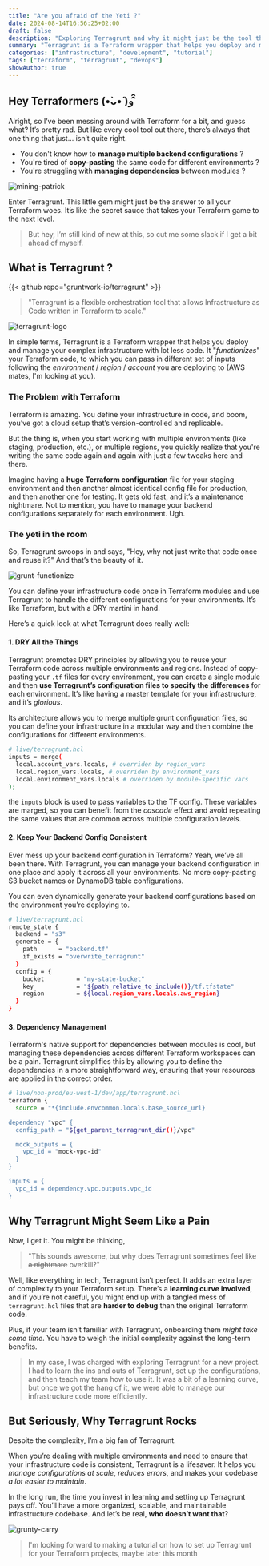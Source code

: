 ```yaml
---
title: "Are you afraid of the Yeti ?"
date: 2024-08-14T16:56:25+02:00
draft: false
description: "Exploring Terragrunt and why it might just be the tool that takes your Terraform game to the next level, despite its quirks."
summary: "Terragrunt is a Terraform wrapper that helps you deploy and manage your complex infrastructure with lot less code. It functionizes your Terraform code, to which you can pass in different set of inputs following the environment / region / account you are deploying to."
categories: ["infrastructure", "development", "tutorial"]
tags: ["terraform", "terragrunt", "devops"]
showAuthor: true
---
```


## Hey Terraformers (•̀ᴗ•́ )و ̑̑

Alright, so I’ve been messing around with Terraform for a bit, and guess what? It’s pretty rad. But like every cool tool out there, there’s always that one thing that just... isn’t quite right.

- You don't know how to **manage multiple backend configurations** ?
- You're tired of **copy-pasting** the same code for different environments ?
- You're struggling with **managing dependencies** between modules ?

![mining-patrick](img/mining-patrick.png)

Enter Terragrunt. This little gem might just be the answer to all your Terraform woes. It’s like the secret sauce that takes your Terraform game to the next level.

> But hey, I’m still kind of new at this, so cut me some slack if I get a bit ahead of myself.

## What is Terragrunt ?

{{< github repo="gruntwork-io/terragrunt" >}}

> "Terragrunt is a flexible orchestration tool that allows Infrastructure as Code written in Terraform to scale."

![terragrunt-logo](img/terragrunt-logo.png)

In simple terms, Terragrunt is a Terraform wrapper that helps you deploy and manage your complex infrastructure with lot less code. It "_functionizes_" your Terraform code, to which you can pass in different set of inputs following the _environment_ / _region_ / _account_ you are deploying to (AWS mates, I'm looking at you).

### The Problem with Terraform

Terraform is amazing. You define your infrastructure in code, and boom, you’ve got a cloud setup that’s version-controlled and replicable.

But the thing is, when you start working with multiple environments (like staging, production, etc.), or multiple regions, you quickly realize that you're writing the same code again and again with just a few tweaks here and there.

Imagine having a **huge Terraform configuration** file for your staging environment and then another almost identical config file for production, and then another one for testing. It gets old fast, and it’s a maintenance nightmare. Not to mention, you have to manage your backend configurations separately for each environment. Ugh.

### The yeti in the room

So, Terragrunt swoops in and says, "Hey, why not just write that code once and reuse it?" And that’s the beauty of it.

![grunt-functionize](img/grunt-functionize.png)

You can define your infrastructure code once in Terraform modules and use Terragrunt to handle the different configurations for your environments. It’s like Terraform, but with a DRY martini in hand.

Here’s a quick look at what Terragrunt does really well:

#### 1. **DRY All the Things**

Terragrunt promotes DRY principles by allowing you to reuse your Terraform code across multiple environments and regions. Instead of copy-pasting your `.tf` files for every environment, you can create a single module and then **use Terragrunt’s configuration files to specify the differences** for each environment. It’s like having a master template for your infrastructure, and it’s _glorious_.

Its architecture allows you to merge multiple grunt configuration files, so you can define your infrastructure in a modular way and then combine the configurations for different environments.

<!-- uses `bash` because `hcl` highlighting is shit -->

```bash
# live/terragrunt.hcl
inputs = merge(
  local.account_vars.locals, # overriden by region_vars
  local.region_vars.locals, # overriden by environment_vars
  local.environment_vars.locals # overriden by module-specific vars
);
```

the `inputs` block is used to pass variables to the TF config. These variables are marged, so you can benefit from the _cascade_ effect and avoid repeating the same values that are common across multiple configuration levels.

#### 2. **Keep Your Backend Config Consistent**

Ever mess up your backend configuration in Terraform? Yeah, we’ve all been there. With Terragrunt, you can manage your backend configuration in one place and apply it across all your environments. No more copy-pasting S3 bucket names or DynamoDB table configurations.

You can even dynamically generate your backend configurations based on the environment you’re deploying to.

```bash
# live/terragrunt.hcl
remote_state {
  backend = "s3"
  generate = {
    path      = "backend.tf"
    if_exists = "overwrite_terragrunt"
  }
  config = {
    bucket         = "my-state-bucket"
    key            = "${path_relative_to_include()}/tf.tfstate"
    region         = ${local.region_vars.locals.aws_region}
  }
}
```

#### 3. **Dependency Management**

Terraform's native support for dependencies between modules is cool, but managing these dependencies across different Terraform workspaces can be a pain.
Terragrunt simplifies this by allowing you to define the dependencies in a more straightforward way, ensuring that your resources are applied in the correct order.

```bash
# live/non-prod/eu-west-1/dev/app/terragrunt.hcl
terraform {
  source = "*{include.envcommon.locals.base_source_url}

dependency "vpc" {
  config_path = "${get_parent_terragrunt_dir()}/vpc"

  mock_outputs = {
    vpc_id = "mock-vpc-id"
  }
}

inputs = {
  vpc_id = dependency.vpc.outputs.vpc_id
}
```

## Why Terragrunt Might Seem Like a Pain

Now, I get it. You might be thinking,

> "This sounds awesome, but why does Terragrunt sometimes feel like ~~a nightmare~~ overkill?"

Well, like everything in tech, Terragrunt isn’t perfect. It adds an extra layer of complexity to your Terraform setup. There’s a **learning curve involved**, and if you’re not careful, you might end up with a tangled mess of `terragrunt.hcl` files that are **harder to debug** than the original Terraform code.

Plus, if your team isn’t familiar with Terragrunt, onboarding them _might take some time_. You have to weigh the initial complexity against the long-term benefits.

> In my case, I was charged with exploring Terragrunt for a new project. I had to learn the ins and outs of Terragrunt, set up the configurations, and then teach my team how to use it. It was a bit of a learning curve, but once we got the hang of it, we were able to manage our infrastructure code more efficiently.

## But Seriously, Why Terragrunt Rocks

Despite the complexity, I’m a big fan of Terragrunt.

When you’re dealing with multiple environments and need to ensure that your infrastructure code is consistent, Terragrunt is a lifesaver. It helps you _manage configurations at scale_, _reduces errors_, and makes your codebase _a lot easier to maintain_.

In the long run, the time you invest in learning and setting up Terragrunt pays off. You’ll have a more organized, scalable, and maintainable infrastructure codebase. And let’s be real, **who doesn’t want that**?

![grunty-carry](img/grunty-carry.png)

> I'm looking forward to making a tutorial on how to set up Terragrunt for your Terraform projects, maybe later this month
